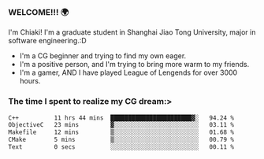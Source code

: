 ### WELCOME!!! 🌍

I'm Chiaki! I'm a graduate student in Shanghai Jiao Tong University, major in software engineering.:D

-  I'm a CG beginner and trying to find my own eager. 
-  I'm a positive person, and I'm trying to bring more warm to my friends.
-  I'm a gamer, AND I have played League of Lengends for over 3000 hours.


### The time I spent to realize my CG dream:>
<!--START_SECTION:waka-->

```txt
C++          11 hrs 44 mins  ███████████████████████▓░   94.24 %
ObjectiveC   23 mins         ▓░░░░░░░░░░░░░░░░░░░░░░░░   03.11 %
Makefile     12 mins         ▒░░░░░░░░░░░░░░░░░░░░░░░░   01.68 %
CMake        5 mins          ▒░░░░░░░░░░░░░░░░░░░░░░░░   00.79 %
Text         0 secs          ░░░░░░░░░░░░░░░░░░░░░░░░░   00.11 %
```

<!--END_SECTION:waka-->

<!--
**Chiaki-meow/Chiaki-meow** is a ✨ _special_ ✨ repository because its `README.md` (this file) appears on your GitHub profile.

Here are some ideas to get you started:

- 🔭 I’m currently working on ...
- 🌱 I’m currently learning ...
- 👯 I’m looking to collaborate on ...
- 🤔 I’m looking for help with ...
- 💬 Ask me about ...
- 📫 How to reach me: ...
- 😄 Pronouns: ...
- ⚡ Fun fact: ...
-->
